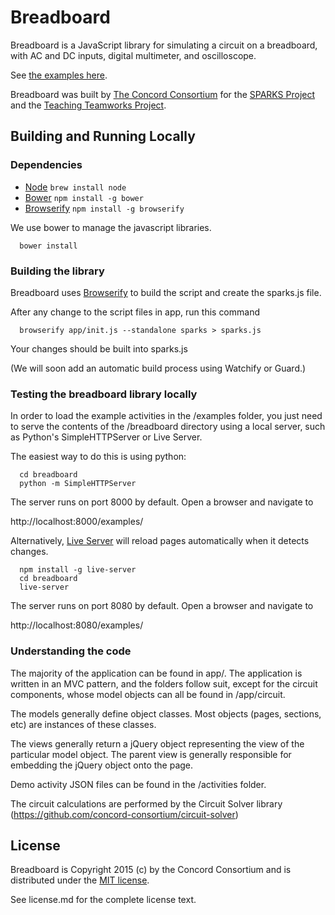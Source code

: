 # Breadboard

Breadboard is a JavaScript library for simulating a circuit on a breadboard, with AC and DC inputs, digital
multimeter, and oscilloscope.

See [the examples here](http://concord-consortium.github.io/breadboard/examples/).

Breadboard was built by [The Concord Consortium](http://concord.org/) for the
[SPARKS Project](http://concord.org/sparks/virtual-electronics/) and the
[Teaching Teamworks Project](http://concord.org/projects/teaching-teamwork).

## Building and Running Locally

### Dependencies

* [Node](http://nodejs.org/) `brew install node`
* [Bower](http://bower.io/) `npm install -g bower`
* [Browserify](http://browserify.org/) `npm install -g browserify`

We use bower to manage the javascript libraries.

```
  bower install
```

### Building the library

Breadboard uses [Browserify](http://browserify.org/) to build the script and create the sparks.js file.

After any change to the script files in app, run this command

```
  browserify app/init.js --standalone sparks > sparks.js
```

Your changes should be built into sparks.js

(We will soon add an automatic build process using Watchify or Guard.)

### Testing the breadboard library locally

In order to load the example activities in the /examples folder, you just need to serve the contents of the /breadboard directory using a local server, such as Python's SimpleHTTPServer or Live Server.

The easiest way to do this is using python:

```
  cd breadboard
  python -m SimpleHTTPServer
```

The server runs on port 8000 by default. Open a browser and navigate to

http://localhost:8000/examples/

Alternatively, [Live Server](https://www.npmjs.com/package/live-server) will reload pages automatically when it detects changes.

```
  npm install -g live-server
  cd breadboard
  live-server
```

The server runs on port 8080 by default. Open a browser and navigate to

http://localhost:8080/examples/


### Understanding the code

The majority of the application can be found in app/. The application is written in an MVC pattern, and the folders follow suit, except for the circuit components, whose model objects can all be found in /app/circuit.

The models generally define object classes. Most objects (pages, sections, etc) are instances of these classes.

The views generally return a jQuery object representing the view of the particular model object. The parent view is generally responsible for embedding the jQuery object onto the page.

Demo activity JSON files can be found in the /activities folder.

The circuit calculations are performed by the Circuit Solver library (https://github.com/concord-consortium/circuit-solver)

## License

Breadboard is Copyright 2015 (c) by the Concord Consortium and is distributed under the [MIT license](http://www.opensource.org/licenses/MIT).

See license.md for the complete license text.
